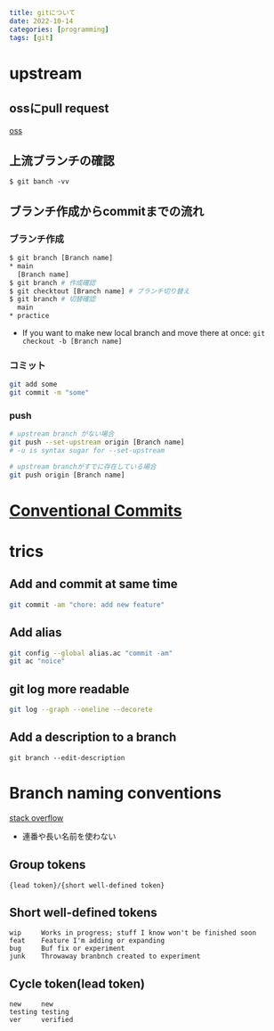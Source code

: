 ```yaml
title: gitについて
date: 2022-10-14
categories: [programming]
tags: [git]
```
# upstream

## ossにpull request

[oss](https://qiita.com/y-vectorfield/items/b955617712f3b66359f2#fn5)

## 上流ブランチの確認

`$ git banch -vv`

## ブランチ作成からcommitまでの流れ

### ブランチ作成

```sh
$ git branch [Branch name]
* main
  [Branch name]
$ git branch # 作成確認
$ git checktout [Branch name] # ブランチ切り替え
$ git branch # 切替確認
  main
* practice
```

- If you want to make new local branch and move there at once: `git checkout -b [Branch name]`

### コミット

```sh
git add some
git commit -m "some"
```

### push

```sh
# upstream branch がない場合
git push --set-upstream origin [Branch name]
# -u is syntax sugar for --set-upstream

# upstream branchがすでに存在している場合
git push origin [Branch name]
```


# [Conventional Commits](https://www.conventionalcommits.org/)

# trics

## Add and commit at same time

```sh
git commit -am "chore: add new feature"
```

## Add alias

```sh
git config --global alias.ac "commit -am"
git ac "noice"
```

## git log more readable

```sh
git log --graph --oneline --decorete
```

## Add a description to a branch

```
git branch --edit-description
```

# Branch naming conventions

[stack overflow](https://stackoverflow.com/questions/273695/what-are-some-examples-of-commonly-used-practices-for-naming-git-brancheshttps://stackoverflow.com/questions/273695/what-are-some-examples-of-commonly-used-practices-for-naming-git-branches)

- 連番や長い名前を使わない

## Group tokens

```
{lead token}/{short well-defined token}
```

## Short well-defined tokens

```
wip     Works in progress; stuff I know won't be finished soon
feat    Feature I'm adding or expanding
bug     Buf fix or experiment
junk    Throwaway branbnch created to experiment
```

## Cycle token(lead token)

```
new     new
testing testing
ver     verified
```
